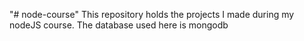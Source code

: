 "# node-course" 
This repository holds the projects I made during my nodeJS course. 
The database used here is mongodb